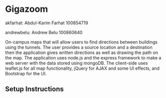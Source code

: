 # Gigazoom

akfarhat: Abdul-Karim Farhat 100854719

andrewbelu: Andrew Belu 100860640

On-campus maps that will allow users to find directions between buildings using the tunnels.
The user provides a source location and a destination then the application gives written directions as well as drawing the path on the map. 
The application uses node.js and the express framework to make a web server with the data stored using mongoDB.
The client-side uses leaflet.js for all map functionality, jQuery for AJAX and some UI effects, and Bootstrap for the UI.

## Setup Instructions


